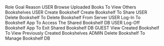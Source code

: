 Role                                        Goal                              Reason
USER                                  Browse Uploaded Books                 To View Others Bookshelves
USER                                  Create Bookshelf                      Create Bookshelf To Share
USER                                  Delete Bookshelf                      To Delete Bookshelf From Server
USER                                  Log-In To Bookshelf App               To Access The Shared Bookshelf DB
USER                                  Log-Off Bookshelf App                 To Exit Shared Bookshelf DB
GUEST                                 View Created Bookshelf                To View Previously Created Bookshelves
ADMIN                                Delete Bookshelf                       To Manage Bookshelf DB

